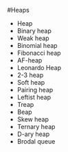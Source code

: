 #Heaps
- Heap
- Binary heap
- Weak heap
- Binomial heap
- Fibonacci heap
- AF-heap
- Leonardo Heap
- 2-3 heap
- Soft heap
- Pairing heap
- Leftist heap
- Treap
- Beap
- Skew heap
- Ternary heap
- D-ary heap
- Brodal queue